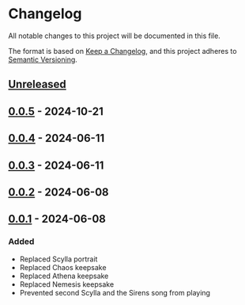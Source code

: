 # Changelog

All notable changes to this project will be documented in this file.

The format is based on [Keep a Changelog](https://keepachangelog.com/en/1.1.0/),
and this project adheres to [Semantic Versioning](https://semver.org/spec/v2.0.0.html).

## [Unreleased]

## [0.0.5] - 2024-10-21

## [0.0.4] - 2024-06-11

## [0.0.3] - 2024-06-11

## [0.0.2] - 2024-06-08

## [0.0.1] - 2024-06-08

### Added

- Replaced Scylla portrait
- Replaced Chaos keepsake
- Replaced Athena keepsake
- Replaced Nemesis keepsake
- Prevented second Scylla and the Sirens song from playing

[unreleased]: https://github.com/ellomenop/Hades2-EyeSafe/compare/0.0.5...HEAD
[0.0.5]: https://github.com/ellomenop/Hades2-EyeSafe/compare/0.0.4...0.0.5
[0.0.4]: https://github.com/ellomenop/Hades2-EyeSafe/compare/0.0.3...0.0.4
[0.0.3]: https://github.com/ellomenop/Hades2-EyeSafe/compare/0.0.2...0.0.3
[0.0.2]: https://github.com/ellomenop/Hades2-EyeSafe/compare/0.0.1...0.0.2
[0.0.1]: https://github.com/ellomenop/Hades2-EyeSafe/compare/8f87b0929dd819ac453aace116ede947902ad1e1...0.0.1
